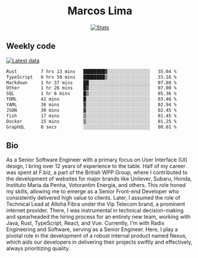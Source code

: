 <div align="center">
  <h1>Marcos Lima</h1>
  
  <a href="https://skvggor.dev">
    <img src="https://github.com/skvggor/skvggor/assets/958723/3c85f137-8d74-4cc8-a2b1-877784f3e44d" alt="Stats" />
  </a>
</div>

## Weekly code

[![Latest data](https://github.com/skvggor/skvggor/actions/workflows/main.yml/badge.svg)](https://github.com/skvggor/skvggor/actions/workflows/main.yml)

<!--START_SECTION:waka-->

```txt
Rust         7 hrs 13 mins   ████████▓░░░░░░░░░░░░░░░░   35.04 %
TypeScript   6 hrs 50 mins   ████████▒░░░░░░░░░░░░░░░░   33.16 %
Markdown     1 hr 37 mins    ██░░░░░░░░░░░░░░░░░░░░░░░   07.88 %
Other        1 hr 26 mins    █▓░░░░░░░░░░░░░░░░░░░░░░░   07.00 %
SQL          1 hr 6 mins     █▒░░░░░░░░░░░░░░░░░░░░░░░   05.36 %
TOML         42 mins         █░░░░░░░░░░░░░░░░░░░░░░░░   03.46 %
YAML         36 mins         ▓░░░░░░░░░░░░░░░░░░░░░░░░   02.94 %
JSON         30 mins         ▓░░░░░░░░░░░░░░░░░░░░░░░░   02.45 %
fish         17 mins         ▒░░░░░░░░░░░░░░░░░░░░░░░░   01.45 %
Docker       15 mins         ▒░░░░░░░░░░░░░░░░░░░░░░░░   01.25 %
GraphQL      0 secs          ░░░░░░░░░░░░░░░░░░░░░░░░░   00.01 %
```

<!--END_SECTION:waka-->

## Bio

<p>As a Senior Software Engineer with a primary focus on User Interface (UI) design, I bring over 12 years of experience to the table. Half of my career was spent at F.biz, a part of the British WPP Group, where I contributed to the development of websites for major brands like Unilever, Subaru, Honda, Instituto Maria da Penha, Votorantim Energia, and others. This role honed my skills, allowing me to emerge as a Senior Front-end Developer who consistently delivered high value to clients. Later, I assumed the role of Technical Lead at Alloha Fibra under the Vip Telecom brand, a prominent internet provider. There, I was instrumental in technical decision-making and spearheaded the hiring process for an entirely new team, working with Java, Rust, TypeScript, React, and Vue. Currently, I'm with Radix Engineering and Software, serving as a Senior Engineer. Here, I play a pivotal role in the development of a robust internal product named Nexus, which aids our developers in delivering their projects swiftly and effectively, always prioritizing quality.</p>

<!-- </details> -->

<!-- <div align="center">
  <h2>🤖 Recent Code Activity</h2>
  <img width="500" src="https://github-readme-stats.vercel.app/api/wakatime?username=skvggor&hide_title=true&layout=compact&theme=transparent" alt="Wakatime Stats" />
</div>

<br>

<div align="center">
  <h2>📈 GitHub Stats</h2>
  <img width="500" src="https://github-readme-stats.vercel.app/api?username=skvggor&show_icons=true&theme=transparent&hide_title=true&count_private=true" alt="GitHub Stats" />
</div>
 -->
